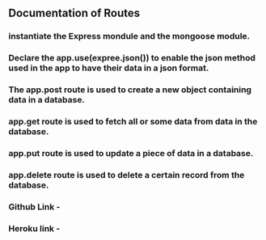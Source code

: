 ## Documentation of Routes

### instantiate the Express mondule and the mongoose module.

### Declare the app.use(expree.json()) to enable the json method used in the app to have their data in a json format.

### The app.post route is used to create a new object containing data in a database.

### app.get route is used to fetch all or some data from data in the database.

### app.put route is used to update a piece of data in a database.

### app.delete route is used to delete a certain record from the database.

### Github Link - 

### Heroku link - 
